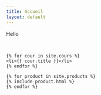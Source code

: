 ```yaml
---
title: Accueil
layout: default
---
```


<main>
    <p>Hello</p><br/>
    
    {% for cour in site.cours %}
    <li>{{ cour.title }}</li>
    {% endfor %}
    
    {% for product in site.products %}
    {% include product.html %}
    {% endfor %}
    
</main>
